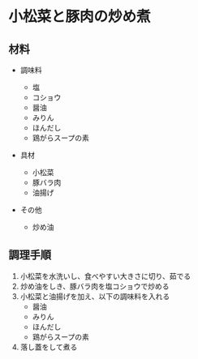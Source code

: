 # 小松菜と豚肉の炒め煮

## 材料
- 調味料
    - 塩
    - コショウ
    - 醤油
    - みりん
    - ほんだし
    - 鶏がらスープの素

- 具材
    - 小松菜
    - 豚バラ肉
    - 油揚げ

- その他
    - 炒め油

## 調理手順
1. 小松菜を水洗いし、食べやすい大きさに切り、茹でる
2. 炒め油をしき、豚バラ肉を塩コショウで炒める
3. 小松菜と油揚げを加え、以下の調味料を入れる
    - 醤油
    - みりん
    - ほんだし
    - 鶏がらスープの素
4. 落し蓋をして煮る

